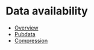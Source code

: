 # Data availability

- [Overview](./overview.md)
- [Pubdata](./pubdata.md)
- [Compression](./compression.md)
